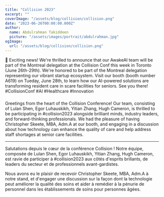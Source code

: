 ```yaml
---
title: "Collision 2023"
excerpt: ""
coverImage: "/assets/blog/collision/collision.png"
date: "2023-06-26T00:00:00.000Z"
author:
  name: Abdulrahman Takiddeen
  picture: "/assets/images/portrait/abdulrahman.jpg"
ogImage:
  url: "/assets/blog/collision/collision.png"
---
```


📣 Exciting news! We're thrilled to announce that our AwakeAI team will be part of the Montreal delegation at the Collision Conf this week in Toronto (June 26th-29th). We're honored to be part of the Montreal delegation representing our vibrant startup ecosystem. Visit our booth (booth number A619) on Tueday, June 28th, to learn how our AI-powered solutions are transforming resident care in scare facilities for seniors. See you there! #CollisionConf #AI #Healthcare #Innovation

###

Greetings from the heart of the Collision Conference! Our team, consisting of Lulan Shen, Egor Luhauskikh, Yitian Zhang, Hugh Cameron, is thrilled to be participating in #collision2023 alongside brilliant minds, industry leaders, and forward-thinking professionals.
We had the pleasure of having Christopher Skeete, MBA, Adm.A at our booth, and engaging in a discussion about how technology can enhance the quality of care and help address staff shortages at senior care facilities.

---

Salutations depuis le cœur de la conférence Collision ! Notre équipe, composée de Lulan Shen, Egor Luhauskikh, Yitian Zhang, Hugh Cameron, est ravie de participer à #collision2023 aux côtés d'esprits brillants, de leaders du secteur et de professionnels avant-gardistes.

Nous avons eu le plaisir de recevoir Christopher Skeete, MBA, Adm.A à notre stand, et d'engager une discussion sur la façon dont la technologie peut améliorer la qualité des soins et aider à remédier à la pénurie de personnel dans les établissements de soins pour personnes âgées.

